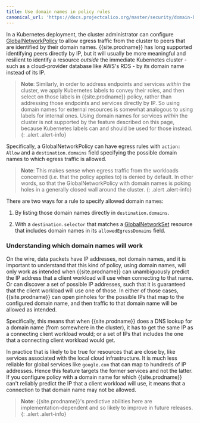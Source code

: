 ```yaml
---
title: Use domain names in policy rules
canonical_url: 'https://docs.projectcalico.org/master/security/domain-based-policy'
---
```


In a Kubernetes deployment, the cluster administrator can configure
[GlobalNetworkPolicy]({{site.baseurl}}/{{page.version}}/reference/calicoctl/resources/globalnetworkpolicy)
to allow egress traffic from the cluster to peers that are identified
by their domain names.  {{site.prodname}} has long supported
identifying peers directly by IP, but it will usually be more
meaningful and resilient to identify a resource *outside* the
immediate Kubernetes cluster - such as a cloud-provider database like
AWS's RDS - by its domain name instead of its IP.

> **Note**: Similarly, in order to address endpoints and services
> *within* the cluster, we apply Kubernetes labels to convey their
> roles, and then select on those labels in {{site.prodname}} policy,
> rather than addressing those endpoints and services directly by IP.
> So using domain names for external resources is somewhat analogous
> to using labels for internal ones.  Using domain names for services
> *within* the cluster is not supported by the feature described on
> this page, because Kubernetes labels can and should be used for
> those instead.
{: .alert .alert-info}

Specifically, a GlobalNetworkPolicy can have egress rules with
`action: Allow` and a `destination.domains` field specifying the
possible domain names to which egress traffic is allowed.

> **Note**: This makes sense when egress traffic from the workloads
> concerned (i.e. that the policy applies to) is denied by default.
> In other words, so that the GlobalNetworkPolicy with domain names is
> poking holes in a generally closed wall around the cluster.
{: .alert .alert-info}

There are two ways for a rule to specify allowed domain names:

1.  By listing those domain names directly in `destination.domains`.

2.  With a `destination.selector` that matches a
    [GlobalNetworkSet]({{site.baseurl}}/{{page.version}}/reference/calicoctl/resources/globalnetworkset)
    resource that includes domain names in its `allowedEgressDomains`
    field.

### Understanding which domain names will work

On the wire, data packets have IP addresses, not domain names, and it
is important to understand that this kind of policy, using domain
names, will only work as intended when {{site.prodname}} can
unambiguously predict the IP address that a client workload will use
when connecting to that name.  Or can discover a set of possible IP
addresses, such that it is guaranteed that the client workload will
use one of those.  In either of those cases, {{site.prodname}} can
open pinholes for the possible IPs that map to the configured domain
name, and then traffic to that domain name will be allowed as
intended.

Specifically, this means that when {{site.prodname}} does a DNS lookup
for a domain name (from somewhere in the cluster), it has to get the
same IP as a connecting client workload would; or a set of IPs that
includes the one that a connecting client workload would get.

In practice that is likely to be true for resources that are close by,
like services associated with the local cloud infrastructure.  It is
much less reliable for global services like `google.com` that can map
to hundreds of IP addresses.  Hence this feature targets the former
services and not the latter.  If you configure policy with a domain
name for which {{site.prodname}} can't reliably predict the IP that a
client workload will use, it means that a connection to that domain
name may not be allowed.

> **Note**: {{site.prodname}}'s predictive abilities here are
> implementation-dependent and so likely to improve in future
> releases.
{: .alert .alert-info}

